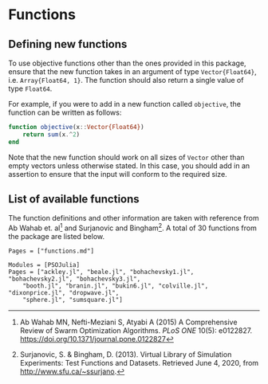 # Functions

## Defining new functions

To use objective functions other than the ones provided in this package, ensure
that the new function takes in an argument of type `Vector{Float64}`, i.e. `Array{Float64, 1}`.
The function should also return a single value of type `Float64`.

For example, if you were to add in a new function called `objective`, the function
can be written as follows:

```julia
function objective(x::Vector{Float64})
    return sum(x.^2)
end
```

Note that the new function should work on all sizes of `Vector` other than empty vectors unless otherwise stated.
In this case, you should add in an assertion to ensure that the input will conform to the required size.

## List of available functions

The function definitions and other information are taken with reference from Ab Wahab et. al[^1]
and Surjanovic and Bingham[^2]. A total of 30 functions from the package are listed below.

[^1]: Ab Wahab MN, Nefti-Meziani S, Atyabi A (2015) A Comprehensive Review of Swarm Optimization Algorithms. *PLoS ONE* 10(5): e0122827. https://doi.org/10.1371/journal.pone.0122827
[^2]: Surjanovic, S. & Bingham, D. (2013). Virtual Library of Simulation Experiments: Test Functions and Datasets. Retrieved June 4, 2020, from http://www.sfu.ca/~ssurjano.

```@index
Pages = ["functions.md"]
```

```@autodocs
Modules = [PSOJulia]
Pages = ["ackley.jl", "beale.jl", "bohachevsky1.jl", "bohachevsky2.jl", "bohachevsky3.jl", 
    "booth.jl", "branin.jl", "bukin6.jl", "colville.jl", "dixonprice.jl", "dropwave.jl", 
    "sphere.jl", "sumsquare.jl"]
```